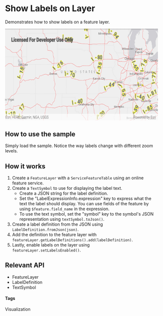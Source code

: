 # Show Labels on Layer
Demonstrates how to show labels on a feature layer.

![Show Labels on Layer App](show-labels-on-layer.png)

## How to use the sample
Simply load the sample. Notice the way labels change with different zoom levels.

## How it works

1. Create a `FeatureLayer` with a `ServiceFeatureTable` using an online feature service.
1. Create a `TextSymbol` to use for displaying the label text.
    - Create a JSON string for the label definition.
    - Set the "LabelExpressionInfo.expression" key to express what the text the label should display. You can use fields of the feature by using `$feature.field_name` in the expression.
    - To use the text symbol, set the "symbol" key to the symbol's JSON representation using `textSymbol.toJson()`.
1. Create a label definition from the JSON using `LabelDefinition.fromJson(json)`.
1. Add the definition to the feature layer with `featureLayer.getLabelDefinitions().add(labelDefinition)`.
1. Lastly, enable labels on the layer using `featureLayer.setLabelsEnabled()`.

## Relevant API
* FeatureLayer
* LabelDefinition
* TextSymbol

#### Tags
Visualization